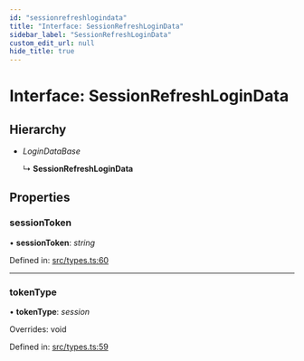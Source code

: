 ```yaml
---
id: "sessionrefreshlogindata"
title: "Interface: SessionRefreshLoginData"
sidebar_label: "SessionRefreshLoginData"
custom_edit_url: null
hide_title: true
---
```


# Interface: SessionRefreshLoginData

## Hierarchy

* *LoginDataBase*

  ↳ **SessionRefreshLoginData**

## Properties

### sessionToken

• **sessionToken**: *string*

Defined in: [src/types.ts:60](https://github.com/actually-colab/editor/blob/0e7786b/client/src/types.ts#L60)

___

### tokenType

• **tokenType**: *session*

Overrides: void

Defined in: [src/types.ts:59](https://github.com/actually-colab/editor/blob/0e7786b/client/src/types.ts#L59)
